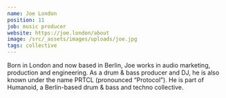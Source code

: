 ```yaml
---
name: Joe London
position: 11
job: music producer
website: https://joe.london/about
image: /src/_assets/images/uploads/joe.jpg
tags: collective
---
```

Born in London and now based in Berlin, Joe works in audio marketing, production and engineering. As a drum & bass producer and DJ, he is also known under the name PRTCL (pronounced “Protocol”). He is part of Humanoid, a Berlin-based drum & bass and techno collective.